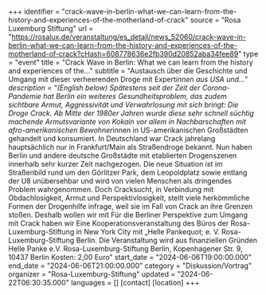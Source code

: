 +++
identifier = "crack-wave-in-berlin-what-we-can-learn-from-the-history-and-experiences-of-the-motherland-of-crack"
source = "Rosa Luxemburg Stiftung"
url = "https://rosalux.de/veranstaltung/es_detail/news_52060/crack-wave-in-berlin-what-we-can-learn-from-the-history-and-experiences-of-the-motherland-of-crack?cHash=608778636e2fb390d20852aba34fee89"
type = "event"
title = "Crack Wave in Berlin: What we can learn from the history and experiences of the…"
subtitle = "Austausch über die Geschichte und Umgang mit dieser verheerenden Droge mit Expert*innen aus USA und…"
description = "(English below)
Spätestens seit der Zeit der Corona-Pandemie hat Berlin ein weiteres Gesundheitsproblem, das zudem sichtbare Armut, Aggressivität und Verwahrlosung mit sich bringt: Die Droge Crack. Ab Mitte der 1980er Jahren wurde diese sehr schnell süchtig machende Armutsvariante von Kokain vor allem in Nachbarschaften mit afro-amerikanischen Bewohner*innen in US-amerikanischen Großstädten gehandelt und konsumiert. In Deutschland war Crack jahrelang hauptsächlich nur in Frankfurt/Main als Straßendroge bekannt. Nun haben Berlin und andere deutsche Großstädte mit etablierten Drogenszenen innerhalb sehr kurzer Zeit nachgezogen. Die neue Situation ist im Straßenbild rund um den Görlitzer Park, dem Leopoldplatz sowie entlang der U8 unübersehbar und wird von vielen Menschen als dringendes Problem wahrgenommen.
Doch Cracksucht, in Verbindung mit Obdachlosigkeit, Armut und Perspektivlosigkeit, stellt viele herkömmliche Formen der Drogenhilfe infrage, weil sie im Fall von Crack an ihre Grenzen stoßen. Deshalb wollen wir mit 
Für die Berliner Perspektive zum Umgang mit Crack haben wir
Eine Kooperationsveranstaltung des Büros der Rosa-Luxemburg-Stiftung in New York City mit „Helle Pankequot; e. V.  Rosa-Luxemburg-Stiftung Berlin.
Die Veranstaltung wird aus finanziellen Gründen 
Helle Panke e.V.  Rosa-Luxemburg-Stiftung Berlin, Kopenhagener Str. 9, 10437 Berlin
Kosten: 2,00 Euro"
start_date = "2024-06-06T19:00:00.000"
end_date = "2024-06-06T21:00:00.000"
category = "Diskussion/Vortrag"
organizer = "Rosa-Luxemburg-Stiftung"
updated = "2024-06-22T06:30:35.000"
languages = []
[contact]
[location]
+++